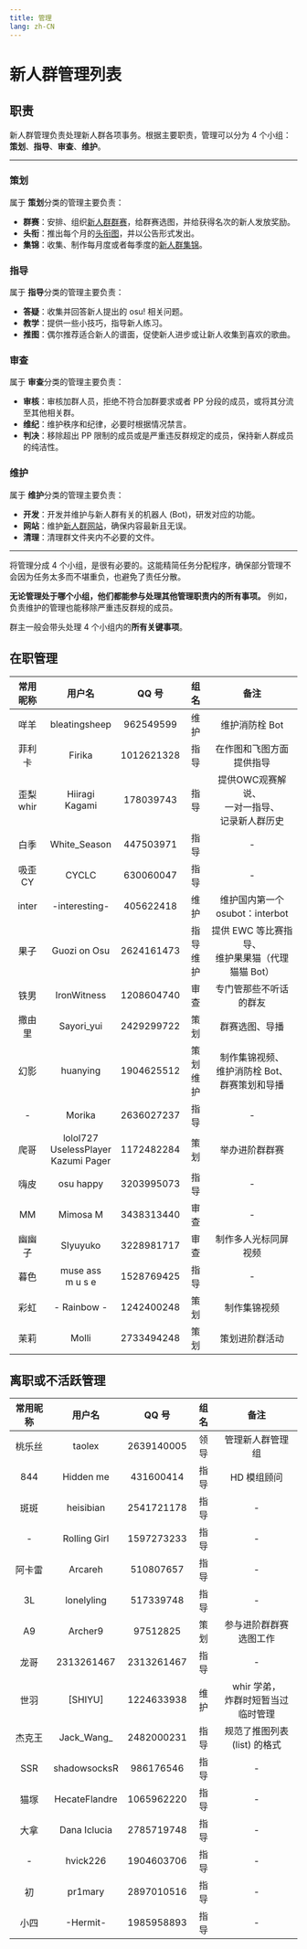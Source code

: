 ```yaml
---
title: 管理
lang: zh-CN
---
```


# 新人群管理列表

## 职责

新人群管理负责处理新人群各项事务。根据主要职责，管理可以分为 4 个小组：**策划**、**指导**、**审查**、**维护**。

---

### 策划

属于 **策划**分类的管理主要负责：

- **群赛**：安排、组织[新人群群赛](https://osuxrq.top/events/matches/README.md)，给群赛选图，并给获得名次的新人发放奖励。
- **头衔**：推出每个月的[头衔图](https://osuxrq.top/events/charts/README.md)，并以公告形式发出。
- **集锦**：收集、制作每月度或者每季度的[新人群集锦](https://osuxrq.top/events/collections/README.md)。

### 指导

属于 **指导**分类的管理主要负责：

- **答疑**：收集并回答新人提出的 osu! 相关问题。
- **教学**：提供一些小技巧，指导新人练习。
- **推图**：偶尔推荐适合新人的谱面，促使新人进步或让新人收集到喜欢的歌曲。

### 审查

属于 **审查**分类的管理主要负责：

- **审核**：审核加群人员，拒绝不符合加群要求或者 PP 分段的成员，或将其分流至其他相关群。
- **维纪**：维护秩序和纪律，必要时根据情况禁言。
- **判决**：移除超出 PP 限制的成员或是严重违反群规定的成员，保持新人群成员的纯洁性。

### 维护

属于 **维护**分类的管理主要负责：

- **开发**：开发并维护与新人群有关的机器人 (Bot)，研发对应的功能。
- **网站**：维护[新人群网站](https://osuxrq.top)，确保内容最新且无误。
- **清理**：清理群文件夹内不必要的文件。

---

将管理分成 4 个小组，是很有必要的。这能精简任务分配程序，确保部分管理不会因为任务太多而不堪重负，也避免了责任分散。

**无论管理处于哪个小组，他们都能参与处理其他管理职责内的所有事项。** 例如，负责维护的管理也能移除严重违反群规的成员。

群主一般会带头处理 4 个小组内的**所有关键事项**。

## 在职管理

| 常用昵称 | 用户名 | QQ 号 | 组名 | 备注 |
| :--: | :--: | :--: | :--: | :--: |
| 咩羊 | bleatingsheep | 962549599 | 维护 | 维护消防栓 Bot |
| 菲利卡 | Firika | 1012621328 | 指导 | 在作图和飞图方面提供指导 |
| 歪梨<br />whir | Hiiragi Kagami | 178039743 | 指导 | 提供OWC观赛解说、<br />一对一指导、<br />记录新人群历史 |
| 白季 | White_Season | 447503971 | 指导 | - |
| 吸歪<br />CY | CYCLC | 630060047 | 指导 | - |
| inter | -interesting- | 405622418 | 维护 | 维护国内第一个 osubot：interbot |
| 果子 | Guozi on Osu | 2624161473 | 指导<br />维护 | 提供 EWC 等比赛指导、<br />维护果果猫（代理猫猫 Bot） |
| 铁男 | IronWitness | 1208604740 | 审查 | 专门管那些不听话的群友 |
| 撒由里 | Sayori_yui | 2429299722 | 策划 | 群赛选图、导播 |
| 幻影 | huanying | 1904625512 | 策划<br /> 维护 | 制作集锦视频、<br />维护消防栓 Bot、<br />群赛策划和导播 |
| - | Morika | 2636027237 | 指导 | - |
| 爬哥 | lolol727<br />UselessPlayer<br />Kazumi Pager | 1172482284 | 策划 | 举办进阶群群赛 |
| 嗨皮 | osu happy | 3203995073 | 指导 | - |
| MM | Mimosa M | 3438313440 | 审查 | - |
| 幽幽子 | SIyuyuko | 3228981717 | 审查 | 制作多人光标同屏视频 |
| 暮色 | muse ass<br />m u s e | 1528769425 | 指导 | - |
| 彩虹 | - Rainbow - | 1242400248 | 策划 | 制作集锦视频 |
| 茉莉 | Molli | 2733494248 | 策划 | 策划进阶群活动 |

## 离职或不活跃管理

| 常用昵称 | 用户名 | QQ 号 | 组名 | 备注 |
| :--: | :--: | :--: | :--: | :--: |
| 桃乐丝 | taolex | 2639140005 | 领导 | 管理新人群管理组 |
| 844 | Hidden me | 431600414 | 指导 | HD 模组顾问 |
| 斑斑 | heisibian | 2541721178 | 指导 | - |
| - | Rolling Girl | 1597273233 | 指导 | - |
| 阿卡雷 | Arcareh | 510807657 | 指导 | - |
| 3L | lonelyling | 517339748 | 指导 | - |
| A9 | Archer9 | 97512825 | 策划 | 参与进阶群群赛选图工作 |
| 龙哥 | 2313261467 | 2313261467 | 指导 | - |
| 世羽 | [SHIYU] | 1224633938 | 维护 | whir 学弟，<br />炸群时短暂当过临时管理 |
| 杰克王 | Jack\_Wang\_ | 2482000231 | 指导 | 规范了推图列表<br /> (list) 的格式 |
| SSR | shadowsocksR | 986176546 | 指导 | - |
| 猫塚 | HecateFlandre | 1065962220 | 指导 | - |
| 大拿 | Dana Iclucia | 2785719748 |  指导 | - |
| - | hvick226 | 1904603706 | 指导 | - |
| 初 | pr1mary | 2897010516 | 指导 | - |
| 小四 | -Hermit- | 1985958893 | 指导 | - |
